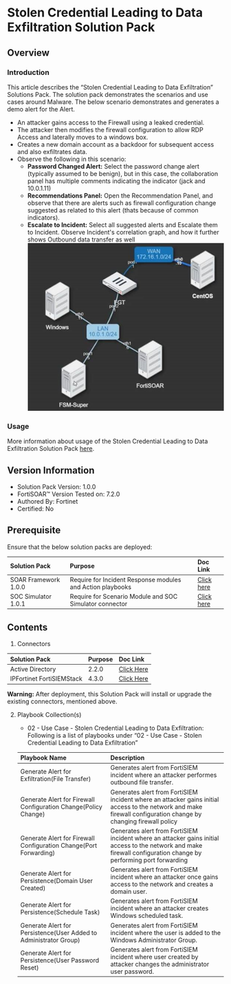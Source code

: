 # Stolen Credential Leading to Data Exfiltration  Solution Pack

## Overview

### Introduction

This article describes the “Stolen Credential Leading to Data Exfiltration” Solutions Pack. The solution pack demonstrates the scenarios and use cases around Malware.
The below scenario demonstrates and generates a demo alert for the Alert.

- An attacker gains access to the Firewall using a leaked credential.
- The attacker then modifies the firewall configuration to allow RDP Access and laterally moves to a windows box.
- Creates a new domain account as a backdoor for subsequent access and also exfiltrates data.
- Observe the following in this scenario:
  - **Password Changed Alert:** Select the password change alert (typically assumed to be benign), but in this case, the collaboration panel has multiple comments indicating the indicator (jack and 10.0.1.11)
  - **Recommendations Panel:** Open the Recommendation Panel, and observe that there are alerts such as firewall configuration change suggested as related to this alert (thats because of common indicators).
  - **Escalate to Incident:** Select all suggested alerts and Escalate them to Incident. Observe Incident's correlation graph, and how it further shows Outbound data transfer as well
  ![Select Scenario](docs/media/attackFlow.png)

### Usage

More information about usage of the Stolen Credential Leading to Data Exfiltration  Solution Pack [here](https://github.com/fortinet-fortisoar/solution-pack-stolen-credential-leading-to-data-exfiltration/blob/develop/docs/solution-pack-guide.md).

## Version Information

- Solution Pack Version: 1.0.0
- FortiSOAR™ Version Tested on: 7.2.0
- Authored By: Fortinet
- Certified: No

## Prerequisite

Ensure that the below solution packs are deployed:

**Solution Pack**|**Purpose**|**Doc Link**|
| :- | :- | :- |
|SOAR Framework 1.0.0|Require for Incident Response modules and Action playbooks|[Click here](https://github.com/fortinet-fortisoar/solution-pack-soar-framework/blob/develop/README.md)|
|SOC Simulator 1.0.1|Require for Scenario Module and SOC Simulator connector| [Click here](https://github.com/fortinet-fortisoar/solution-pack-soc-simulator/blob/develop/README.md)|

## Contents

1. Connectors

**Solution Pack**|**Purpose**|**Doc Link**|
| :- | :- | :- |
|Active Directory|2.2.0|[Click Here](https://docs.fortinet.com/document/fortisoar/2.2.0/active-directory/154/active-directory-v2-2-0)|
|IPFortinet FortiSIEMStack|4.3.0|[Click Here](https://docs.fortinet.com/document/fortisoar/4.3.0/fortinet-fortisiem/187/fortinet-fortisiem-v4-3-0)|

**Warning:** After deployment, this Solution Pack will install or upgrade the existing connectors, mentioned above.

2. Playbook Collection(s)

    - 02 - Use Case - Stolen Credential Leading to Data Exfiltration:
Following is a list of playbooks under “02 - Use Case - Stolen Credential Leading to Data Exfiltration”

    **Playbook Name**|**Description**
    | :- | :- |
    |Generate Alert for Exfiltration(File Transfer)|Generates alert from FortiSIEM incident where an attacker performes outbound file transfer.|
    |Generate Alert for Firewall Configuration Change(Policy Change)|Generates alert from FortiSIEM incident where an attacker gains initial access to the network and make firewall configuration change by changing firewall policy|
    |Generate Alert for Firewall Configuration Change(Port Forwarding)|Generates alert from FortiSIEM incident where an attacker gains initial access to the network and make firewall configuration change by performing port forwarding|
    |Generate Alert for Persistence(Domain User Created)|Generates alert from FortiSIEM incident where an attacker once gains access to the network and creates a domain user.|
    |Generate Alert for Persistence(Schedule Task)|Generates alert from FortiSIEM incident where an attacker creates Windows scheduled task.|
    |Generate Alert for Persistence(User Added to Administrator Group)|Generates alert from FortiSIEM incident where the user is added to the Windows Administrator Group.|
    |Generate Alert for Persistence(User Password Reset)|Generates alert from FortiSIEM incident where user created by attacker changes the administrator user password.|

